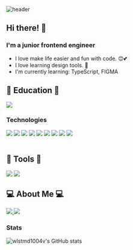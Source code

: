 ![header](https://capsule-render.vercel.app/api?heigth=200&text=welcome&fontSize=50&type=waving)

## Hi there! 👋
### I'm a junior frontend engineer
- I love make life easier and fun with code. 😊💕
- I love learning design tools. 🎨
- I'm currently learning: TypeScript, FIGMA

## 🏅 Education 🏅
<img src="https://img.shields.io/badge/Techit_FE_Shcool-9999FF?style=for-the-badge&logo=lionair&logoColor=white">

### Technologies
<div style="flex">
  <img src="https://img.shields.io/badge/HTML-E34F26?style=flat-square&logo=HTML5&logoColor=white"/>
  <img src="https://img.shields.io/badge/CSS-F68212?style=flat-square&logo=CSS3&logoColor=white"/>
  <img src="https://img.shields.io/badge/Tailwind CSS-06B6D4?style=flat-square&logo=css3&logoColor=white"/>
  <img src="https://img.shields.io/badge/CSS Modules-000000?style=flat-square&logo=css3&logoColor=white"/>
  <img src="https://img.shields.io/badge/GSAP-05D31F3?style=flat-square&logo=css3&logoColor=white"/>
  <img src="https://img.shields.io/badge/JavaScript-F7A010?style=flat-square&logo=JavaScript&logoColor=white"/>
  <img src="https://img.shields.io/badge/typescript-3178C6?style=flat-square&logo=typescript&logoColor=white"/>
  <img src="https://img.shields.io/badge/React-61B0FB?style=flat-square&logo=React&logoColor=white"/>
  <img src="https://img.shields.io/badge/Python-3776AB?style=flat-square&logo=Python&logoColor=white"/>
</div>
<br>

## 📜 Tools 📜 
<!-- VS  -->
<img src="https://img.shields.io/badge/visualstudiocode-007ACC?style=for-the-badge&logo=visualstudiocode&logoColor=white"> <img src="https://img.shields.io/badge/Codepen-000000?style=for-the-badge&logo=codepen&logoColor=white">
<br>

## 💻 About Me 💻 
<!-- 깃허브 -->
<a href="https://github.com/KIMGEUNDU" target="_blank">
<img src="https://img.shields.io/badge/github-181717?style=for-the-badge&logo=github&logoColor=white">
</a>
<!-- 벨로그 -->
 <a href="https://velog.io/@f_vlkoklv" target="_blank">
<img src="https://img.shields.io/badge/Velog-20C997?style=for-the-badge&logo=Velog&logoColor=white">
</a>

### Stats
![wlstmd1004v's GitHub stats](https://github-readme-stats.vercel.app/api?username=wlstmd1004v&show_icons=true&theme=great-gatsby)
